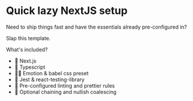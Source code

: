 # Quick lazy NextJS setup

Need to ship things fast and have the essentials already pre-configured in?

Slap this template.

What's included?

- 🚀 Next.js
- 🤘 Typescript
- 👩‍🎤 Emotion & babel css preset
- 🧪 Jest & react-testing-library
- 💄 Pre-configured linting and prettier rules
- 🙌 Optional chaining and nullish coalescing
